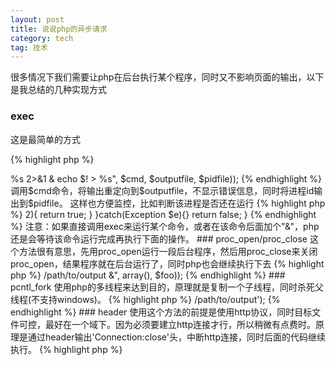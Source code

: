 ```yaml
---
layout: post
title: 说说php的异步请求
category: tech
tag: 技术
---
```


很多情况下我们需要让php在后台执行某个程序，同时又不影响页面的输出，以下是我总结的几种实现方式

### exec

这是最简单的方式

{% highlight php %}
<?php
exec(sprintf("%s > %s 2>&1 & echo $! > %s", $cmd, $outputfile, $pidfile));
{% endhighlight %}

调用$cmd命令，将输出重定向到$outputfile，不显示错误信息，同时将进程id输出到$pidfile。

这样也方便监控，比如判断该进程是否还在运行

{% highlight php %}
<?php
function isRunning($pid){
    try{
        $result = shell_exec(sprintf("ps %d", $pid));
        if( count(preg_split("/\n/", $result)) > 2){
            return true;
        }
    }catch(Exception $e){}

    return false;
}
{% endhighlight %}

注意：如果直接调用exec来运行某个命令，或者在该命令后面加个"&"，php还是会等待该命令运行完成再执行下面的操作。

### proc_open/proc_close

这个方法很有意思，先用proc_open运行一段后台程序，然后用proc_close来关闭proc_open，结果程序就在后台运行了，同时php也会继续执行下去

{% highlight php %}
<?php
proc_close(proc_open ("ping www.baidu.com -c 10 > /path/to/output &", array(), $foo));
{% endhighlight %}

### pcntl_fork

使用php的多线程来达到目的，原理就是复制一个子线程，同时杀死父线程(不支持windows)。

{% highlight php %}
<?php
if ($pid = pcntl_fork())
    die();     // Parent

function shutdown() {
    posix_kill(posix_getpid(), SIGHUP);
}

if(ob_get_level()) ob_end_clean(); // Discard the output buffer and close

fclose(STDIN);  // Close all of the standard
fclose(STDOUT); // file descriptors as we
fclose(STDERR); // are running as a daemon.

register_shutdown_function('shutdown');

if (posix_setsid() < 0)
    die();      // <- This is an error

// Do your stuff here
exec('/bash/command > /path/to/output');
{% endhighlight %}

### header

使用这个方法的前提是使用http协议，同时目标文件可控，最好在一个域下。因为必须要建立http连接才行，所以稍微有点费时。原理是通过header输出'Connection:close'头，中断http连接，同时后面的代码继续执行。

{% highlight php %}
<?php
while(ob_get_level()) ob_end_clean();
header('Connection: close');
ignore_user_abort();
ob_start();
echo('Connection Closed');
$size = ob_get_length();
header("Content-Length: $size");
ob_end_flush();
flush();
{% endhighlight %}

### 使用数据库作中转

把要执行的命令和参数先存到缓存或数据库，接下来的事就不用php操心了。

如果还有其他的方法，欢迎交流 :)
